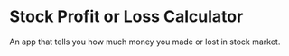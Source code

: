 # Stock Profit or Loss Calculator
An app that tells you how much money you made or lost in stock market.
